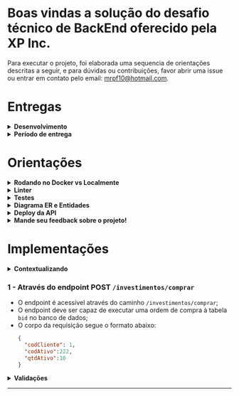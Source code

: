 # Boas vindas a solução do desafio técnico de BackEnd oferecido pela XP Inc.

Para executar o projeto, foi elaborada uma sequencia de orientações descritas a seguir, e para dúvidas ou contribuições, favor abrir uma issue ou entrar em contato pelo email: mrpf10@hotmail.com. 

# Entregas

<details>
  <summary><strong> Desenvolvimento</strong></summary><br />

  Projeto desenvolvido para o Desafio Técnico da XP Inc. Foi escolhido o desafio de backend, utilizando o Node.js e MySql para construção da API apresentada a seguir, com o objetivo de simular um aplicativo de investimento em ações, com algumas funções de conta digital, e dados fictícios para demonstrar o funcionamento da aplicação.
  
  
  A arquitetura utilizada foi a MSC, buscando implementar os princípios Restful, além das bibliotecas express, express-async errors, nodemon, dotenv, jsonwebtoken, mysql2, mysql-import e eslint para tratamento, autenticação, validação das entidades, e manutenção da qualidade do código.
 

</details>

<details>
  <summary><strong> Período de entrega</strong></summary><br />
  
  * Projeto individual
  * Foram `9` dias de projeto
  * Do dia `15/07/2022 09:00` ao dia: `24/07/2022 23:59`

</details>

# Orientações

<details>
  <summary><strong> Rodando no Docker vs Localmente</strong></summary><br />
  
  ## Com Docker

  > Rode o serviço `node` com o comando `docker-compose up -d`.
  - Esse serviço irá inicializar um container chamado `xp_api`.
  - A partir daqui você pode rodar o container `xp_api` via CLI ou abri-lo no VS Code.

  > Use o comando `docker exec -it xp_api bash`.
  - Ele te dará acesso ao terminal interativo do container criado pelo compose, que está rodando em segundo plano.

  > Instale as dependências com `npm install`
  
  ⚠ Atenção ⚠ Caso opte por utilizar o Docker, **TODOS** os comandos disponíveis no `package.json` (npm start, npm test, npm run dev, ...) devem ser executados **DENTRO** do container, ou seja, no terminal que aparece após a execução do comando `docker exec` citado acima. 

 

---
  
  ## Sem Docker
  
  > Instale as dependências com `npm install`
  
  ✨ **Dica:** Para rodar o projeto desta forma, obrigatoriamente você deve ter o `node` instalado em seu computador.

  ✨ **Dica:** Recomenda-se a versão 16 ou superior do `node`, versão em que a aplicação foi desenvolvida.

  ✨ **Rode o comando** `npm run restore para que o banco de dados possa ser populado com as informações fixas necessárias e assim possa ser testado pelo usuario`

  <br/>
</details>


<details>
  <summary><strong> Linter</strong></summary><br />

  Foi utilizado o [ESLint](https://eslint.org/) para fazer a análise estática do código.

  Este projeto já vem com as dependências relacionadas ao _linter_ configuradas no arquivos `package.json`.

  Caso queira utilizar o `ESLint` durante a execução do projeto, use o comando `npm install` dentro do projeto e depois `npm run lint`. Se a análise do `ESLint` encontrar problemas no seu código, tais problemas serão mostrados no seu terminal. Se não houver problema no seu código, nada será impresso no seu terminal.

  Você também pode instalar o plugin do `ESLint` no `VSCode`: bastar ir em _extensions_ e baixar o [plugin `ESLint`](https://marketplace.visualstudio.com/items?itemName=dbaeumer.vscode-eslint).
</details>


<details>
  <summary><strong> Testes</strong></summary><br />

  Foram utilizadas as bibliotecas Mocha, chai e sinon para desenvolvimento dos testes unitários. 

  A cobertura mínima do código definida foi de 70%, melhor descrita na seção de implementações.

  **_Para executar os testes localmente, digite no terminal o comando `npm test`._**

</details>

<details>
  <summary  id="diagrama"><strong> Diagrama ER e Entidades</strong></summary>

  #### Diagrama de Entidade-Relacionamento

  Em construção.....

  ---

  #### Formato das entidades

  
  Segue os exemplos com a descrição das tabelas do banco de dados:

  - Uma tabela chamada **Clientes**, contendo dados com a seguinte estrutura:

    ```json
    {
      "cod_cliente": 12399999900,
      "nome": "Marcos",
      "senha": "123456"
    }
    ```
  
  - Uma tabela chamada **Ativos**, contendo dados com a seguinte estrutura:

    ```json
    {
      "cod_ativo": 11,
      "qtd_ativo":100,
      "nome_ativo": "BTC",
      "valor": 10.32,
      "qtd_inicial": 100
    }
    ```

  - Uma tabela chamada **Portfolio**, contendo dados com a seguinte estrutura:

    ```json
    {
      "cod_cliente": 1,
    }
    ```

  - Uma tabela chamada **portfolio_ativos**, contendo uma **chave primária composta** utilizando os dois atributos da estrutura:

    ```json
    {
      "portfolio_id": 1, // Chave primária e estrangeira, referenciando o id de `Assets`
      "cod_ativo": 1, // Chave primária e estrangeira, referenciando o id de `Clients`
      "qtd_ativo": 10,
      "valor_ativo": 10.32
    }
    ```

  - Uma tabela chamada **Compras**, contendo dados com a seguinte estrutura:

    ```json
    {
      "id": 1,
      "cod_cliente": 1, 
      "cod_ativo": 1, 
      "qtd_ativo": 10,
    }
    ```

  - Uma tabela chamada **Vendas**, contendo dados com a seguinte estrutura:

    ```json
    {
      "id": 1,
      "cod_cliente": 1, 
      "cod_ativo": 1, 
      "qtd_ativo": 10,
    }
    ```

  - Uma tabela chamada **Carteiras**, contendo dados com a seguinte estrutura:

    ```json
    {
      "cod_cliente": 11,
      "saldo": 300.00
    }  
    ``` 

    *Os dados acima e do banco de dados são fictícios, e estão aqui apenas para simular o funcionamento da API de acordo ao Desafio XP.*

    ---

<br />

</details>

<details><summary><strong> Deploy da API</strong></summary><br />

O deploy da api foi feito usando o Heroku, e seu AddOn ClearDB MySQL.


</details>

<details>
  <summary><strong> Mande seu feedback sobre o projeto!</strong></summary><br />

Se estiver a vontade, clone o repositório e, seja com ou sem o Docker, execute, veja o deploy e me ajude a melhorar este projeto! Seu feedback será super bem vindo!


</details>



# Implementações

<details>
  <summary><strong> Contextualizando </strong></summary><br />

Em construção...  

</details>

### 1 - Através do endpoint POST `/investimentos/comprar`

- O endpoint é acessível através do caminho `/investimentos/comprar`;
- O endpoint deve ser capaz de executar uma ordem de compra à tabela `bid` no banco de dados;
- O corpo da requisição segue o formato abaixo:
  ```json
  {
    "codCliente": 1,
    "codAtivo":222,
    "qtdAtivo":10
  }
  ```

<details>
  <summary><strong> Validações </strong></summary>

  * **[Será validado que não é possível executar uma ordem de compra com a quantidade maior do que o tag along]**
  - Se o campo `bid_qtd` tiver um valor maior que o total de ações negociáveis, coluna `shares` da tabela Assets, o resultado retornado deverá ser conforme exibido abaixo, com um status http `400`:
    ```json
    {
      "message": "\"bid_qtd\" must be less or equal the tag along"
    }
    ```
</details>

---